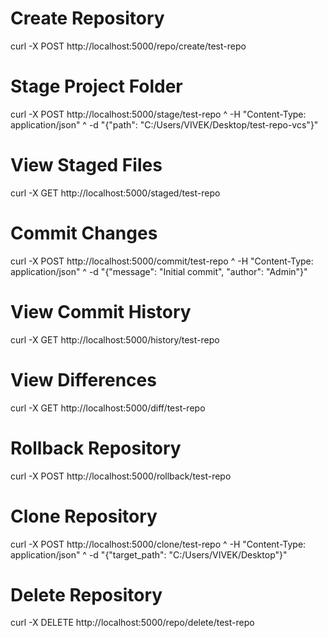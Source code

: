 # Create Repository
curl -X POST http://localhost:5000/repo/create/test-repo

# Stage Project Folder
curl -X POST http://localhost:5000/stage/test-repo ^
  -H "Content-Type: application/json" ^
  -d "{\"path\": \"C:/Users/VIVEK/Desktop/test-repo-vcs\"}"

# View Staged Files
curl -X GET http://localhost:5000/staged/test-repo

# Commit Changes
curl -X POST http://localhost:5000/commit/test-repo ^
  -H "Content-Type: application/json" ^
  -d "{\"message\": \"Initial commit\", \"author\": \"Admin\"}"

# View Commit History
curl -X GET http://localhost:5000/history/test-repo

# View Differences
curl -X GET http://localhost:5000/diff/test-repo

# Rollback Repository
curl -X POST http://localhost:5000/rollback/test-repo

# Clone Repository
curl -X POST http://localhost:5000/clone/test-repo ^
  -H "Content-Type: application/json" ^
  -d "{\"target_path\": \"C:/Users/VIVEK/Desktop\"}"

# Delete Repository
curl -X DELETE http://localhost:5000/repo/delete/test-repo
